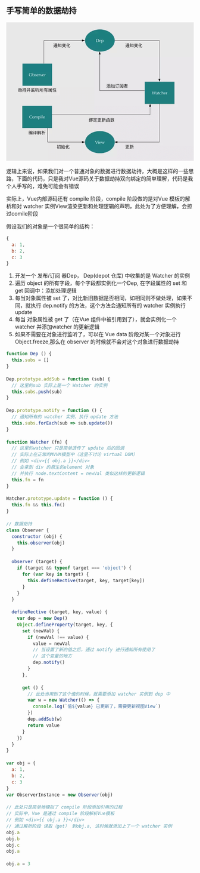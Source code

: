 
## 手写简单的数据劫持

![shotpic](/assets/img/data-hijack.png)

逻辑上来说，如果我们对一个普通对象的数据进行数据劫持，大概是这样的一些思路，下面的代码，只是我对Vue源码关于数据劫持双向绑定的简单理解，代码是我个人手写的，难免可能会有错误

实际上，Vue内部源码还有 compile 阶段，compile 阶段做的是对Vue 模板的解析和对 watcher 实例View渲染更新和处理逻辑的声明，此处为了方便理解，会掠过comile阶段

假设我们的对象是一个很简单的结构：

```js
{
  a: 1,
  b: 2,
  c: 3
}
```

1. 开发一个 发布/订阅 器Dep， Dep(depot 仓库) 中收集的是 Watcher 的实例
2. 遍历 object 的所有字段，每个字段都实例化一个Dep, 在字段属性的 set 和 get 回调中：添加处理逻辑
3. 每当对象属性被 set 了，对比新旧数据是否相同，如相同则不做处理，如果不同，就执行 dep.notify 的方法，这个方法会通知所有的 watcher 实例执行 update
4. 每当 对象属性被 get 了（在Vue 组件中被引用到了），就会实例化一个 watcher 并添加watcher 的更新逻辑
5. 如果不需要在对象进行监听了，可以在 Vue data 阶段对某一个对象进行 Object.freeze,那么在 observer 的时候就不会对这个对象进行数据劫持

```js
function Dep () {
  this.subs = []
}

Dep.prototype.addSub = function (sub) {
  // 这里的sub 实际上是一个 Watcher 的实例
  this.subs.push(sub)
}

Dep.prototype.notify = function () {
  // 通知所有的 watcher 实例，执行 update 方法
  this.subs.forEach(sub => sub.update())
}

function Watcher (fn) {
  // 这里的watcher 只是简单透传了 update 后的回调
  // 实际上在正常的MVVM模型中（这里不讨论 virtual DOM）
  // 例如 <div>{{ obj.a }}</div>
  // 会拿到 div 的原生的element 对象
  // 并执行 node.textContent = newVal 类似这样的更新逻辑
  this.fn = fn
}

Watcher.prototype.update = function () {
  this.fn && this.fn()
}

// 数据劫持
class Observer {
  constructor (obj) {
    this.observer(obj)
  }

  observer (target) {
    if (target && typeof target === 'object') {
      for (var key in target) {
        this.defineRective(target, key, target[key])
      }
    }
  }

  defineRective (target, key, value) {
    var dep = new Dep()
    Object.defineProperty(target, key, {
      set (newVal) {
        if (newVal !== value) {
          value = newVal
          // 当设置了新的值之后，通过 notify 进行通知所有使用了
          // 这个变量的地方
          dep.notify()
        }
      },

      get () {
        // 此处当用到了这个值的时候，就需要添加 watcher 实例到 dep 中
        var w = new Watcher(() => {
          console.log(`值${value} 已更新了，需要更新视图View`)
        })
        dep.addSub(w)
        return value
      }
    })
  }
}

var obj = {
  a: 1,
  b: 2,
  c: 3
}
var ObserverInstance = new Observer(obj)

// 此处只是简单地模拟了 compile 阶段添加引用的过程
// 实际中，Vue 是通过 compile 阶段解析Vue模板
// 例如 <div>{{ obj.a }}</div>
// 通过解析阶段 读取（get） 到obj.a, 这时候就添加上了一个 watcher 实例
obj.a
obj.b
obj.c
obj.a

obj.a = 3
```
